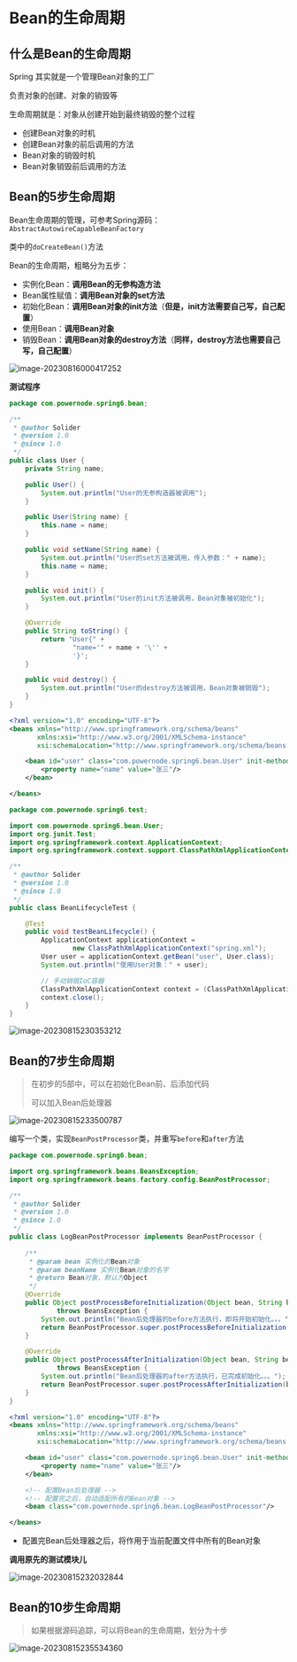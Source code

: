 # Bean的生命周期



## 什么是Bean的生命周期

Spring 其实就是一个管理Bean对象的工厂

负责对象的创建、对象的销毁等

生命周期就是：对象从创建开始到最终销毁的整个过程

- 创建Bean对象的时机
- 创建Bean对象的前后调用的方法
- Bean对象的销毁时机
- Bean对象销毁前后调用的方法



## Bean的5步生命周期

Bean生命周期的管理，可参考Spring源码：`AbstractAutowireCapableBeanFactory`

类中的`doCreateBean()`方法

Bean的生命周期，粗略分为五步：

- 实例化Bean：**调用Bean的无参构造方法**
- Bean属性赋值：**调用Bean对象的set方法**
- 初始化Bean：**调用Bean对象的init方法**（**但是，init方法需要自己写，自己配置**）
- 使用Bean：**调用Bean对象**
- 销毁Bean：**调用Bean对象的destroy方法**（**同样，destroy方法也需要自己写，自己配置**）

![image-20230816000417252](img/fiveStep_beanLifeCycle.png)

**测试程序**

```java
package com.powernode.spring6.bean;

/**
 * @author Solider
 * @version 1.0
 * @since 1.0
 */
public class User {
    private String name;

    public User() {
        System.out.println("User的无参构造器被调用");
    }

    public User(String name) {
        this.name = name;
    }

    public void setName(String name) {
        System.out.println("User的set方法被调用，传入参数：" + name);
        this.name = name;
    }

    public void init() {
        System.out.println("User的init方法被调用，Bean对象被初始化");
    }

    @Override
    public String toString() {
        return "User{" +
                "name='" + name + '\'' +
                '}';
    }

    public void destroy() {
        System.out.println("User的destroy方法被调用，Bean对象被销毁");
    }
}
```

```xml
<?xml version="1.0" encoding="UTF-8"?>
<beans xmlns="http://www.springframework.org/schema/beans"
       xmlns:xsi="http://www.w3.org/2001/XMLSchema-instance"
       xsi:schemaLocation="http://www.springframework.org/schema/beans http://www.springframework.org/schema/beans/spring-beans.xsd">

    <bean id="user" class="com.powernode.spring6.bean.User" init-method="init" destroy-method="destroy">
        <property name="name" value="张三"/>
    </bean>

</beans>
```

```java
package com.powernode.spring6.test;

import com.powernode.spring6.bean.User;
import org.junit.Test;
import org.springframework.context.ApplicationContext;
import org.springframework.context.support.ClassPathXmlApplicationContext;

/**
 * @author Solider
 * @version 1.0
 * @since 1.0
 */
public class BeanLifecycleTest {

    @Test
    public void testBeanLifecycle() {
        ApplicationContext applicationContext =
                new ClassPathXmlApplicationContext("spring.xml");
        User user = applicationContext.getBean("user", User.class);
        System.out.println("使用User对象：" + user);

        // 手动销毁IoC容器
        ClassPathXmlApplicationContext context = (ClassPathXmlApplicationContext) applicationContext;
        context.close();
    }
}
```

![image-20230815230353212](img/liveStep_beanLifeCycle_testResult.png)



## Bean的7步生命周期

> 在初步的5部中，可以在初始化Bean前、后添加代码
>
> 可以加入Bean后处理器

![image-20230815233500787](img/eightStep_beanLifeCycle.png)

编写一个类，实现`BeanPostProcessor`类，并重写`before`和`after`方法

```java
package com.powernode.spring6.bean;

import org.springframework.beans.BeansException;
import org.springframework.beans.factory.config.BeanPostProcessor;

/**
 * @author Solider
 * @version 1.0
 * @since 1.0
 */
public class LogBeanPostProcessor implements BeanPostProcessor {
   
    /**
     * @param bean 实例化的Bean对象
     * @param beanName 实例化Bean对象的名字
     * @return Bean对象，默认为Object
     */
    @Override
    public Object postProcessBeforeInitialization(Object bean, String beanName)
            throws BeansException {
        System.out.println("Bean后处理器的before方法执行，即将开始初始化。。。");
        return BeanPostProcessor.super.postProcessBeforeInitialization(bean, beanName);
    }

    @Override
    public Object postProcessAfterInitialization(Object bean, String beanName)
            throws BeansException {
        System.out.println("Bean后处理器的after方法执行，已完成初始化。。。");
        return BeanPostProcessor.super.postProcessAfterInitialization(bean, beanName);
    }
}
```

```xml
<?xml version="1.0" encoding="UTF-8"?>
<beans xmlns="http://www.springframework.org/schema/beans"
       xmlns:xsi="http://www.w3.org/2001/XMLSchema-instance"
       xsi:schemaLocation="http://www.springframework.org/schema/beans http://www.springframework.org/schema/beans/spring-beans.xsd">

    <bean id="user" class="com.powernode.spring6.bean.User" init-method="init" destroy-method="destroy">
        <property name="name" value="张三"/>
    </bean>

    <!-- 配置Bean后处理器 -->
    <!-- 配置完之后，自动适配所有的Bean对象 -->
    <bean class="com.powernode.spring6.bean.LogBeanPostProcessor"/>

</beans>
```

- 配置完Bean后处理器之后，将作用于当前配置文件中所有的Bean对象



**调用原先的测试模块儿**

![image-20230815232032844](img/eightStep_beanLifeCycle_testResult.png)



## Bean的10步生命周期

> 如果根据源码追踪，可以将Bean的生命周期，划分为十步

![image-20230815235534360](img/tenStep_beanLifeCycle.png)